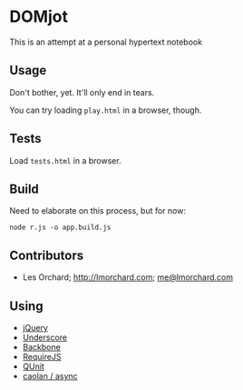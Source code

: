 # DOMjot

This is an attempt at a personal hypertext notebook

## Usage

Don't bother, yet. It'll only end in tears.

You can try loading `play.html` in a browser, though.

## Tests

Load `tests.html` in a browser.

## Build

Need to elaborate on this process, but for now:

    node r.js -o app.build.js 

## Contributors

* Les Orchard; <http://lmorchard.com>; <me@lmorchard.com>

## Using

* [jQuery](http://jquery.com)
* [Underscore](http://documentcloud.github.com/underscore/)
* [Backbone](http://documentcloud.github.com/backbone/)
* [RequireJS](http://requirejs.org)
* [QUnit](http://docs.jquery.com/Qunit)
* [caolan / async](https://github.com/caolan/async)
